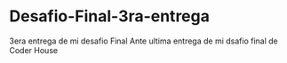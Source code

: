 # Desafio-Final-3ra-entrega
3era entrega de mi desafio Final
Ante ultima entrega de mi dsafio final de Coder House
